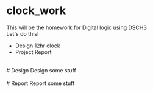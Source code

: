 clock_work
==========

This will be the homework for Digital logic using DSCH3</br>
Let's do this!</br>
* Design 12hr clock
* Project Report
</br>
# Design
Design some stuff</br></br>
# Report
Report some stuff</br></br>
